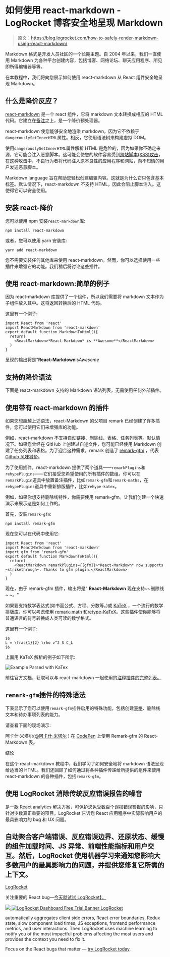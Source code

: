 # 如何使用 react-markdown - LogRocket 博客安全地呈现 Markdown

> 原文：<https://blog.logrocket.com/how-to-safely-render-markdown-using-react-markdown/>

Markdown 格式是开发人员社区的一个长期主题。自 2004 年以来，我们一直使用 Markdown 为各种平台创建内容，包括博客、网络论坛、聊天应用程序、所见即所得编辑器等等。

在本教程中，我们将向您展示如何使用 react-markdown 从 React 组件安全地呈现 Markdown。

## 什么是降价反应？

[react-markdown](https://github.com/remarkjs/react-markdown) 是一个 react 组件，它将 markdown 文本转换成相应的 HTML 代码。它建立在[备注](https://github.com/remarkjs/remark)之上，是一个降价预处理器。

react-markdown 使您能够安全地渲染 markdown，因为它不依赖于`dangerouslySetInnerHTML`属性。相反，它使用语法树来构建虚拟 DOM。

使用`dangerouslySetInnerHTML`属性解析 HTML 是危险的，因为如果你不确定来源，它可能会注入恶意脚本。这可能会使您的软件容易受到[跨站脚本(XSS)攻击](https://owasp.org/www-community/attacks/xss/)，在这种攻击中，不良行为者将代码注入原本良性的应用程序和网站，向不知情的用户发送恶意脚本。

Markdown language 旨在帮助您轻松创建编辑内容。这就是为什么它只包含基本标签。默认情况下，react-markdown 不支持 HTML，因此会阻止脚本注入。这使得它可以安全使用。

## 安装 react-降价

您可以使用 npm 安装`react-markdown`库:

```
npm install react-markdown

```

或者，您可以使用 yarn 安装库:

```
yarn add react-markdown

```

您不需要安装任何其他库来使用 react-markdown。然而，你可以选择使用一些插件来增强它的功能。我们稍后将讨论这些插件。

## 使用 react-markdown:简单的例子

因为 react-markdown 库提供了一个组件，所以我们需要将 markdown 文本作为子组件放入其中。这将返回转换后的 HTML 代码。

这里有一个例子:

```
import React from 'react'
import ReactMarkdown from 'react-markdown'
export default function MarkdownToHtml(){
  return(
    <ReactMarkdown>*React-Markdown* is **Awesome**</ReactMarkdown>
  )
}

```

呈现的输出将是"**React-Markdown**is*Awesome*

## 支持的降价语法

下面是 react-markdown 支持的 Markdown 语法列表，无需使用任何外部插件。

## 使用带有 react-markdown 的插件

如果您想超越上述语法，react-Markdown 的父项目 remark 已经创建了许多插件，您可以使用它们来增强库的功能。

例如，react-markdown 不支持自动链接、删除线、表格、任务列表等。默认情况下。如果您曾经在 GitHub 上创建过自述文件，您可能已经使用 Markdown 创建了任务列表和表格。为了迎合这种需求，remark 创造了 [remark-gfm](https://github.com/remarkjs/remark-gfm) ，代表 [Github 风味减价](https://github.github.com/gfm/)。

为了使用插件，react-markdown 提供了两个道具——`remarkPlugins`和`rehypePlugins`——它们接受您希望使用的所有插件的数组。你可以在`remarkPlugin`道具中放置备注插件，比如`remark-gfm`和`remark-maths`，在`rehypePlugins`道具中重新排版插件，比如`rehype-katex`。

例如，如果你想支持删除线特性，你需要使用 remark-gfm。让我们创建一个快速演示来展示这是如何工作的。

首先，安装`remark-gfm`:

```
npm install remark-gfm

```

现在您可以在代码中使用它:

```
import React from 'react'
import ReactMarkdown from 'react-markdown'
import gfm from 'remark-gfm'
export default function MarkdownToHtml(){
  return(
    <ReactMarkdown remarkPlugins={[gfm]}>*React-Markdown* now supports ~strikethrough~. Thanks to gfm plugin.</ReactMarkdown>
  )
}

```

现在，由于 remark-gfm 插件，输出将是" **React-Markdown** 现在支持~~删除线~ ~。"

如果要支持数学表达式(如书面公式、方程、分数等。)或 [KaTeX](https://katex.org/) ，一个流行的数学排版库，你可以考虑使用 [remark-math](https://github.com/remarkjs/remark-math) 和[retype-KaTeX](https://github.com/rehypejs/rehype)。这些插件使你能够将普通语言的符号转换成人类可读的数学格式。

这里有一个例子:

```
$$
L = \frac{1}{2} \rho v^2 S C_L
$$

```

上面用 KaTeX 解析的例子如下所示:

![Example Parsed with KaTex](img/a00e8a49fc970b021e10f592fb6b7ba3.png)

前往官方文档，获取可以与 react-markdown 一起使用的[注释插件的完整列表。](https://github.com/remarkjs/remark/blob/main/doc/plugins.md#list-of-plugins)

## `remark-gfm`插件的特殊语法

下表显示了您可以使用`remark-gfm`插件启用的特殊功能，包括创建[表格](https://www.akashmittal.com/react-table-learn-filter-sort-pagination-in-10-minutes/)、删除线文本和待办事项列表的能力。

请查看下面的现场演示:

阿卡什·米塔尔([@阿卡什·米塔尔](https://codepen.io/akash-mittal) )
在 [CodePen](https://codepen.io) 上使用 Remark-gfm 的 React-Markdown 表。

结论

在这个 react-markdown 教程中，我们学习了如何安全地将 markdown 语法呈现给适当的 HTML。我们还回顾了如何通过将各种插件传递给所提供的组件来使用 react-markdown 的各种插件，包括`remark-gfm`。

## 使用 LogRocket 消除传统反应错误报告的噪音

是一款 React analytics 解决方案，可保护您免受数百个误报错误警报的影响，只针对少数真正重要的项目。LogRocket 告诉您 React 应用程序中实际影响用户的最具影响力的 bug 和 UX 问题。

## 自动聚合客户端错误、反应错误边界、还原状态、缓慢的组件加载时间、JS 异常、前端性能指标和用户交互。然后，LogRocket 使用机器学习来通知您影响大多数用户的最具影响力的问题，并提供您修复它所需的上下文。

[LogRocket](https://lp.logrocket.com/blg/react-signup-issue-free)

关注重要的 React bug—[今天就试试 LogRocket】。](https://lp.logrocket.com/blg/react-signup-issue-free)

[![](img/f300c244a1a1cf916df8b4cb02bec6c6.png) ](https://lp.logrocket.com/blg/react-signup-general) [ ![LogRocket Dashboard Free Trial Banner](img/d6f5a5dd739296c1dd7aab3d5e77eeb9.png) ](https://lp.logrocket.com/blg/react-signup-general) [LogRocket](https://lp.logrocket.com/blg/react-signup-issue-free)

automatically aggregates client side errors, React error boundaries, Redux state, slow component load times, JS exceptions, frontend performance metrics, and user interactions. Then LogRocket uses machine learning to notify you of the most impactful problems affecting the most users and provides the context you need to fix it.

Focus on the React bugs that matter — [try LogRocket today](https://lp.logrocket.com/blg/react-signup-issue-free).